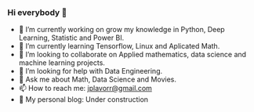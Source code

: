 ### Hi everybody 👋


- 🔭 I’m currently working on grow my knowledge in Python, Deep Learning, Statistic and Power BI.
- 🌱 I’m currently learning Tensorflow, Linux and Aplicated Math.
- 👯 I’m looking to collaborate on Applied mathematics, data science and machine learning projects.
- 🤔 I’m looking for help with Data Engineering.
- 💬 Ask me about Math, Data Science and Movies.
- 📫 How to reach me: jplavorr@gmail.com
- 📖 My personal blog: Under construction
